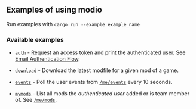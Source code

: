 ## Examples of using modio

Run examples with `cargo run --example example_name`

### Available examples

* [`auth`](auth.rs) - Request an access token and print the authenticated user. See [Email Authentication Flow](https://docs.mod.io/#email-authentication-flow).

* [`download`](download.rs) - Download the latest modfile for a given mod of a game.

* [`events`](events.rs) - Poll the user events from [`/me/events`](https://docs.mod.io/#get-user-events) every 10 seconds.

* [`mymods`](mymods.rs) - List all mods the *authenticated user* added or is team member of. See [`/me/mods`](https://docs.mod.io/#get-user-mods).
